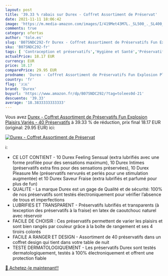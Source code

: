 ```yaml
---
layout: post
title: '39.33 % rabais sur Durex - Coffret Assortiment de Préservat'
date: 2021-11-11 18:06:42
image: 'https://m.media-amazon.com/images/I/419Met43M7L._SL500_._SL400_.jpg'
comments: true
category: ofertas
author: 'tole.es'
slug: 'B07SNDC292-fr Durex - Coffret Assortiment de Préservatifs Fun Explosion...'
sku: 'B07SNDC292-fr'
tags: [ 'Contraception et préservatifs','Hygiène et Santé','Préservatifs','Préservatifs masculins','durex','Érotisme, sexe et sensualité', ]
actualPrice: 18.17 EUR
currency: EUR
price: 18.17
comparePrice: 29.95 EUR
prodname: 'Durex - Coffret Assortiment de Préservatifs Fun Explosion Plaisirs Variés - 40 Préservatifs'
country: 'fr'
flag: '🇫🇷'
brand: 'Durex'
buyurl: 'https://www.amazon.fr/dp/B07SNDC292/?tag=tolees0d-21'
descuento: '39.33'
average: '18.3833333333333'
---
```


Vous avez [Durex - Coffret Assortiment de Préservatifs Fun Explosion Plaisirs Variés - 40 Préservatifs](https://www.amazon.fr/dp/B07SNDC292/?tag=tolees0d-21)  à  39.33 % de réduction, prix final  18.17 EUR (original: 29.95 EUR) ici:

[![Durex - Coffret Assortiment de Préservat](https://m.media-amazon.com/images/I/419Met43M7L._SL500_._SL400_.jpg)](https://www.amazon.fr/dp/B07SNDC292/?tag=tolees0d-21)

ℹ️:

- CE LOT CONTIENT - 10 Durex Feeling Sensual (extra lubrifiés avec une forme profilée pour des sensations maximum), 10 Durex Intimes (préservatifs extra fins pour des sensations préservées), 10 Durex Pleasure Me (préservatifs nervurés et perlés pour une stimulation augmentée) et 10 Durex Saveur Fraise (extra lubrifiés et parfumé pour plus de fun)
- QUALITE - La marque Durex est un gage de Qualité et de sécurité: 100% de nos préservatifs sont testés électroniquement pour vérifier l’absence de trous et imperfections
- LUBRIFIES ET TRANSPARENT - Préservatifs lubrifiés et transparents (à lexception des préservatifs à la fraise) en latex de caoutchouc naturel avec réservoir
- FACILE DE CHOISIR : Ces préservatifs permettent de varier les plaisirs et sont bien rangés par couleur grâce à la boîte de rangement et ses 4 tiroirs colorés
- FACILE A RANGER ET DESIGN - Assortiment de 40 préservatifs dans un coffret design qui tient dans votre table de nuit
- TESTE DERMATOLOGIQUEMENT - Les préservatifs Durex sont testés dermatologiquement, testés à 100% électroniquement et offrent une protection fiable

[🛒 Achetez-le maintenant!!](https://www.amazon.fr/dp/B07SNDC292/?tag=tolees0d-21)
